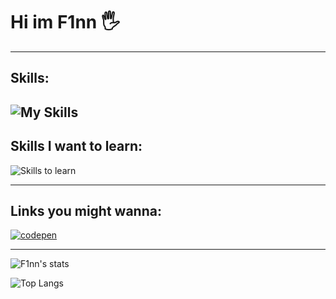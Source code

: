# Hi im F1nn 🖐
---

## Skills:

![My Skills](https://skillicons.dev/icons?i=html,js,css,androidstudio,ae,react,cs,bots,dotnet,electron,express,git,java,js,laravel,mysql,nextjs,nodejs,ps,php,postgres,pr,prisma,py,sqlite,tailwind,ts,unity&perline=5)
---

## Skills I want to learn:

![Skills to learn](https://skillicons.dev/icons?i=angular,c,cpp,docker,firebase,go,lua,pytorch,raspberrypi,rust,swift,tensorflow,threejs,vite&perline=5)


---

## Links you might wanna:
[![codepen](https://skillicons.dev/icons?i=codepen)](https://codepen.io/F1nnD3v)

---

![F1nn's stats](https://github-readme-stats.vercel.app/api?username=F1nnD3v&show_icons=true&theme=radical)

![Top Langs](https://github-readme-stats.vercel.app/api/top-langs/?username=F1nnD3v&layout=compact)

